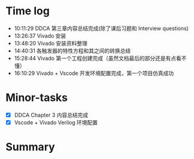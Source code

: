 # Time log

- 10:11:29 DDCA 第三章内容总结完成(除了课后习题和 Interview questions)
- 13:26:37 Vivado 安装
- 13:48:20 Vivado 安装资料整理
- 14:40:31 各触发器的特性方程和其之间的转换总结
- 15:28:44 Vivado 第一个工程创建完成（虽然文档最后的部分还是有点看不懂）
- 16:10:29 Vivado + Vscode 开发环境配置完成，第一个项目仿真成功

# Minor-tasks

- [x] DDCA Chapter 3 内容总结完成
- [x] Vscode + Vivado Verilog 环境配置

# Summary
